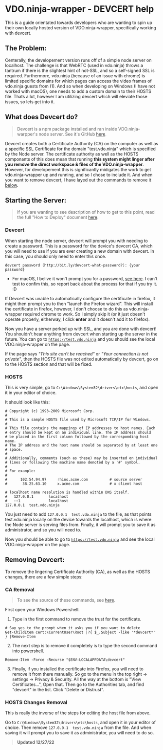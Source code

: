 # VDO.ninja-wrapper - DEVCERT help

This is a guide orientated towards developers who are wanting to spin up their own locally hosted version of VDO.ninja-wrapper, specifically working with devcert.

## The Problem:

Centerally, the developement version runs off of a simple node server on localhost. The challenge is that WebRTC (used in vdo.ninja) throws a tantrum if there is the slightest hint of not-SSL, and so a self-signed SSL is required. Furthermore, vdo.ninja (because of an issue with chrome) is limited specific domains for which pages can access the video frames of vdo.ninja guests from (1). And so when developing on Windows (I have not worked with macOS), one needs to add a custom domain to their HOSTS file. Thats a lot, however I am utilizing devcert which will eleviate those issues, so lets get into it.

## What does Devcert do?

> Devcert is a npm package installed and ran inside VDO.ninja-warpper's node server. See it's GitHub [here](https://github.com/davewasmer/devcert).

Devcert creates both a Certificate Authority (CA) on the computer as well as a specific SSL Certificate for the domain "test.vdo.ninja" which is specified by the Node server. The certificate authority as well as the HOSTS componants of this does mean that running **this system might linger after you remove the direct workspace & files of the VDO.ninja-wrapper**. However, for developement this is significantly midigates the work to get vdo.ninja-wrapper up and running, and so I chose to include it. And when you want to remove devcert, I have layed out the commands to remove it [below](#Devcert-Removal).

## **Starting the Server:**

> If you are wanting to see description of how to get to this point, read the full "How to Deploy" document [here]().

### **Devcert**

When starting the node server, devcert will prompt you with needing to create a password. This is a password for the device's devcert CA, which you will need to use if you are ever creating a new domain with devcert. In this case, you should only need to enter this once.

```
devcert password (http://bit.ly/devcert-what-password?): {your password}
```

- For macOS, I belive it won't prompt you for a password, [see here](https://github.com/davewasmer/devcert#security-concerns). I can't test to confim this, so report back about the process for that if you try it. :D

If Devcert was unable to automatically configure the certificate in firefox, it might then prompt you to then "launch the Firefox wizard". This will install the certificate in firefox, however, I don't choose to do this as vdo.ninja-wrapper required chrome to work. So I simply skip it (or it just doesn't operate properly, eitherway, I click **enter** and it doesn't add it to firefox).

Now you have a server perked up with SSL, and you are done with devcert! You shouldn't hear anything from devcert when starting up the server in the future. You can go to [`https://test.vdo.ninja`](https://test.vdo.ninja) and you should see the local VDO.ninja-wrapper on the page. 

If the page says *"This site can’t be reached"* or *"Your connection is not private"*, then the HOSTS file was not edited automatically by devcert, go on to the HOSTS section and that will be fixed.

### **HOSTS**

This is very simple, go to `C:\Windows\System32\drivers\etc\hosts`, and open it in your editor of choice.

It should look like this:
```
# Copyright (c) 1993-2009 Microsoft Corp.
#
# This is a sample HOSTS file used by Microsoft TCP/IP for Windows.
#
# This file contains the mappings of IP addresses to host names. Each
# entry should be kept on an individual line. The IP address should
# be placed in the first column followed by the corresponding host name.
# The IP address and the host name should be separated by at least one
# space.
#
# Additionally, comments (such as these) may be inserted on individual
# lines or following the machine name denoted by a '#' symbol.
#
# For example:
#
#      102.54.94.97     rhino.acme.com          # source server
#       38.25.63.10     x.acme.com              # x client host

# localhost name resolution is handled within DNS itself.
#	127.0.0.1       localhost
#	::1             localhost
127.0.0.1  test.vdo.ninja 
```
You just need to add `127.0.0.1  test.vdo.ninja` to the file, as that points test.vdo.ninja locally on the device towards the localhost, which is where the Node server is serving files from. Finally, it will prompt you to save it as administrator, and so you will need to.

Now you should be able to go to [`https://test.vdo.ninja`](https://test.vdo.ninja) and see the local VDO.ninja-wrapper on the page. 

## **Removing Devcert:**

To remove the lingering Certificate Authority (CA), as well as the HOSTS changes, there are a few simple steps:

### **CA Removal**

> To see the source of these commands, see [here](https://github.com/davewasmer/devcert/issues/40#issuecomment-542924102).

First open your Windows Powershell.

1. Type in the first command to remove the trust for the certificate.
```
# Say yes to the prompt when it asks you if you want to delete
Get-ChildItem cert:\CurrentUser\Root |?{ $_.Subject -like '*devcert*' } |Remove-Item
```
2. The next step is to remove it completely is to type the second command into powershell.
```
Remove-Item -Force -Recurse "$ENV:LOCALAPPDATA\devcert"
```
3. Finally, if you installed the certificate into Firefox, you will need to remove it from there manually. So go to the menu in the top right -> settings -> Privacy & Security. All the way at the bottom is "View Certificates...", Open that. Then go to the Authorities tab, and find "devcert" in the list. Click "Delete or Distrust".

### **HOSTS Changes Removal**

This is really the inverse of the steps for editing the host file from above.

Go to `C:\Windows\System32\drivers\etc\hosts`, and open it in your editor of choice. Then remove `127.0.0.1  test.vdo.ninja` from the file. And when saving it will prompt you to save it as administrator, you will need to do so.

> **Updated 12/27/22**